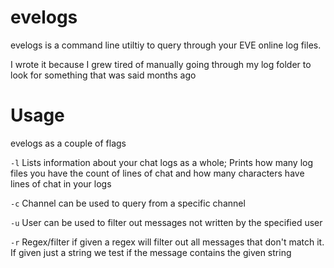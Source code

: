 # evelogs


evelogs is a command line utiltiy to query through your EVE online log files.

I wrote it because I grew tired of manually going through my log folder to look for something that was said months ago

# Usage

evelogs as a couple of flags

`-l` Lists information about your chat logs as a whole;  Prints how many log files you have the count of lines of chat and how many characters have lines of chat in your logs

`-c` Channel can be used to query from a specific channel

`-u` User can be used to filter out messages not written by the specified user

`-r` Regex/filter if given a regex will filter out all messages that don't match it.  If given just a string we test if the message contains the given string
